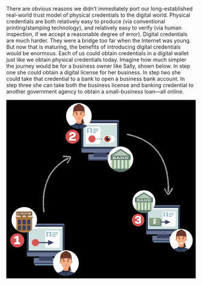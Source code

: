 There are obvious reasons we didn’t immediately port our long-established real-world
trust model of physical credentials to the digital world. Physical credentials are both
relatively easy to produce (via conventional printing/stamping technology), and relatively
easy to verify (via human inspection, if we accept a reasonable degree of error). Digital
credentials are much harder. They were a bridge too far when the Internet was young.  
But now that is maturing, the benefits of introducing digital credentials would be
enormous. Each of us could obtain credentials in a digital wallet just like we obtain
physical credentials today. Imagine how much simpler the journey would be for a
business owner like Sally, shown below. In step one she could obtain a digital license
for her business. In step two she could take that credential to a bank to open a business
bank account. In step three she can take both the business license and banking
credential to another government agency to obtain a small-business loan—all online.

![back_to_the_future](../images/back_to_the_future.png)